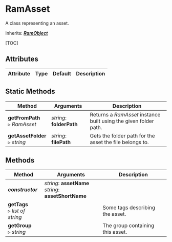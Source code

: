 # RamAsset

A class representing an asset.

Inherits: [***RamObject***](ram_object.md)

[TOC]

## Attributes

| Attribute | Type | Default | Description |
| --- | --- | --- | --- |

## Static Methods

| Method | Arguments | Description |
| --- | --- | --- |
| **getFromPath**<br />▹ *RamAsset* | *string*: **folderPath**<br /> | Returns a *RamAsset* instance built using the given folder path. |
| **getAssetFolder**<br />▹ *string* | *string*: **filePath**<br /> | Gets the folder path for the asset the file belongs to. |

## Methods

| Method | Arguments | Description |
| --- | --- | --- |
| ***constructor*** | *string*: **assetName**<br />*string*: **assetShortName** | |
| **getTags**<br />▹ *list of string* |  | Some tags describing the asset. |
| **getGroup**<br />▹ *string* | | The group containing this asset. |